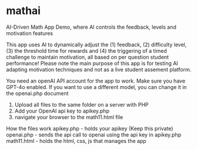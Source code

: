 # mathai
AI-Driven Math App Demo, where AI controls the feedback, levels and motivation features

This app uses AI to dynamically adjust the (1) feedback, (2) difficulty level, (3) the threshold time for rewards and (4) the triggering of a timed challenge to maintain motivation, all based on per question student performance! Please note the main purpose of this app is for testing AI adapting motivation techniques and not as a live student assement platform.

You need an openAI API account for the app to work. Make sure you have GPT-4o enabled. If you want to use a different model, you can change it in the openai.php document

1. Upload all files to the same folder on a server with PHP
2. Add your OpenAI api key to apikey.php
3. navigate your browser to the math11.html file

How the files work
apikey.php - holds your apikey (Keep this private)
openai.php - sends the api call to openai using the api key in apikey.php
math11.html - holds the html, css, js that manages the app
